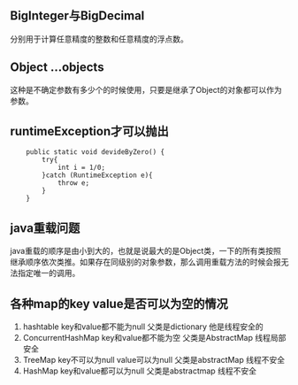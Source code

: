 ## BigInteger与BigDecimal
 分别用于计算任意精度的整数和任意精度的浮点数。
## Object ...objects
 这种是不确定参数有多少个的时候使用，只要是继承了Object的对象都可以作为参数。
## runtimeException才可以抛出

        public static void devideByZero() {
            try{
                int i = 1/0;
            }catch (RuntimeException e){
                throw e;
            }
        }

## java重载问题
   java重载的顺序是由小到大的，也就是说最大的是Object类，一下的所有类按照继承顺序依次类推。如果存在同级别的对象参数，那么调用重载方法的时候会报无法指定唯一的调用。

## 各种map的key value是否可以为空的情况
1. hashtable key和value都不能为null 父类是dictionary 他是线程安全的
2. ConcurrentHashMap key和value都不能为空 父类是AbstractMap 线程局部安全
3. TreeMap key不可以为null value可以为null 父类是abstractMap 线程不安全
4. HashMap key和value都可以为null 父类是abstractmap 线程不安全